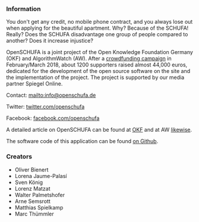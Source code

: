 ### Information

You don't get any credit, no mobile phone contract, and you always lose out when applying for the beautiful apartment. Why? Because of the SCHUFA! Really? Does the SCHUFA disadvantage one group of people compared to another? Does it increase injustice?

OpenSCHUFA is a joint project of the Open Knowledge Foundation Germany (OKF) and AlgorithmWatch (AW). After a [crowdfunding campaign](https://www.startnext.com/openschufa) in February/March 2018, about 1200 supporters raised almost 44,000 euros, dedicated for the development of the open source software on the site and the implementation of the project. The project is supported by our media partner Spiegel Online.

Contact: <mailto:info@openschufa.de>

Twitter: [twitter.com/openschufa](https://twitter.com/openschufa)

Facebook: [facebook.com/openschufa](https://www.facebook.com/openschufa)

A detailed article on OpenSCHUFA can be found at [OKF](https://okfn.de/blog/2018/02/openschufa-english/) and at AW [likewise](https://algorithmwatch.org/en/openschufa-shedding-light-on-germanys-opaque-credit-scoring/).

The software code of this application can be found [on Github](https://github.com/algorithmwatch/openschufa).

### Creators

* Oliver Bienert  
* Lorena Jaume-Palasí  
* Sven König  
* Lorenz Matzat  
* Walter Palmetshofer  
* Arne Semsrott  
* Matthias Spielkamp
* Marc Thümmler
